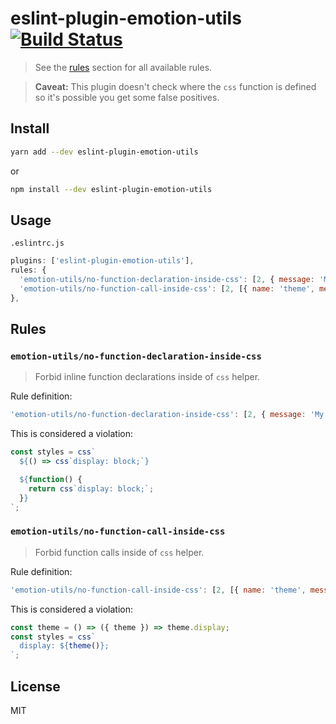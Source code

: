 # eslint-plugin-emotion-utils [![Build Status](https://travis-ci.org/danielhusar/eslint-plugin-emotion-utils.svg?branch=master)](https://travis-ci.org/danielhusar/eslint-plugin-emotion-utils)
> See the [rules](#rules) section for all available rules.

> **Caveat:** This plugin doesn't check where the `css` function is defined so it's possible you get some false positives.

## Install

```sh
yarn add --dev eslint-plugin-emotion-utils
```
or
```sh
npm install --dev eslint-plugin-emotion-utils
```

## Usage

`.eslintrc.js`

```js
plugins: ['eslint-plugin-emotion-utils'],
rules: {
  'emotion-utils/no-function-declaration-inside-css': [2, { message: 'My custom error message' }],
  'emotion-utils/no-function-call-inside-css': [2, [{ name: 'theme', message: 'My custom message' }]],
},
```

## Rules

### `emotion-utils/no-function-declaration-inside-css`

> Forbid inline function declarations inside of `css` helper.

Rule definition:

```js
'emotion-utils/no-function-declaration-inside-css': [2, { message: 'My custom error message' }],
```

This is considered a violation:

```js
const styles = css`
  ${() => css`display: block;`}

  ${function() {
    return css`display: block;`;
  }}
`;
```

### `emotion-utils/no-function-call-inside-css`

> Forbid function calls inside of `css` helper.

Rule definition:

```js
'emotion-utils/no-function-call-inside-css': [2, [{ name: 'theme', message: 'My custom error message' }]]
```

This is considered a violation:

```js
const theme = () => ({ theme }) => theme.display;
const styles = css`
  display: ${theme()};
`;
```

## License
MIT
